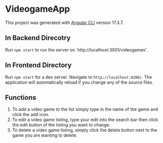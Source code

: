 # VideogameApp

This project was generated with [Angular CLI](https://github.com/angular/angular-cli) version 17.3.7.

## In Backend Direcotry

Run `npm start` to run the server on `http://localhost:3001/videogames'.

## In Frontend Directory

Run `npm start` for a dev server. Navigate to `http://localhost:4200/`. The application will automatically reload if you change any of the source files.

## Functions

1. To add a video game to the list simply type in the name of the game and click the add icon.
2. To edit a video game listing, type your edit into the search bar then click the edit button of the listing you want to change.
3. To delete a video game listing, simply click the delete button next to the game you are wanting to delete.